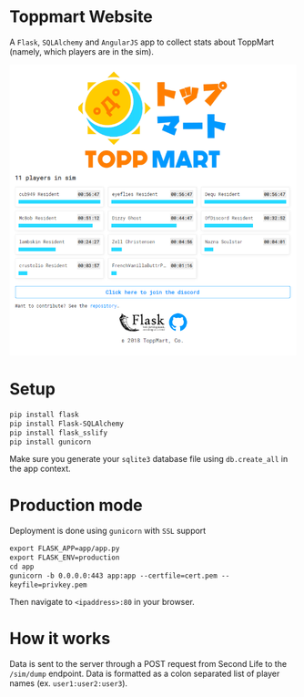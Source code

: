 # Toppmart Website

A `Flask`, `SQLAlchemy` and `AngularJS` app to collect stats about ToppMart (namely, which players are in the sim).

![](readme/screenshot.png)

# Setup

```
pip install flask
pip install Flask-SQLAlchemy
pip install flask_sslify
pip install gunicorn
```

Make sure you generate your `sqlite3` database file using `db.create_all` in the app context.

# Production mode

Deployment is done using `gunicorn` with `SSL` support

```
export FLASK_APP=app/app.py
export FLASK_ENV=production
cd app
gunicorn -b 0.0.0.0:443 app:app --certfile=cert.pem --keyfile=privkey.pem
```

Then navigate to `<ipaddress>:80` in your browser.

# How it works

Data is sent to the server through a POST request from Second Life to the `/sim/dump` endpoint. Data is formatted as a colon separated list of player names (ex. `user1:user2:user3`).